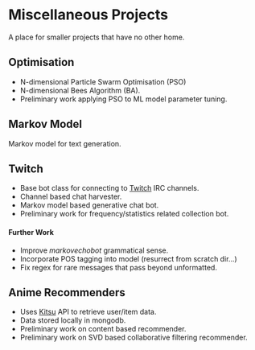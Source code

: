 # Miscellaneous Projects
A place for smaller projects that have no other home.



## Optimisation
- N-dimensional Particle Swarm Optimisation (PSO)
- N-dimensional Bees Algorithm (BA).
- Preliminary work applying PSO to ML model parameter tuning.



## Markov Model
Markov model for text generation.



## Twitch
- Base bot class for connecting to [Twitch][twitch] IRC channels.
- Channel based chat harvester.
- Markov model based generative chat bot.
- Preliminary work for frequency/statistics related collection bot.

#### Further Work
- Improve _markovechobot_ grammatical sense.
- Incorporate POS tagging into model (resurrect from scratch dir...)
- Fix regex for rare messages that pass beyond unformatted.



## Anime Recommenders
- Uses [Kitsu][kitsu] API to retrieve user/item data.
- Data stored locally in mongodb.
- Preliminary work on content based recommender.
- Preliminary work on SVD based collaborative filtering recommender.



[twitch]: twitch.tv
[kitsu]: kitsu.io
